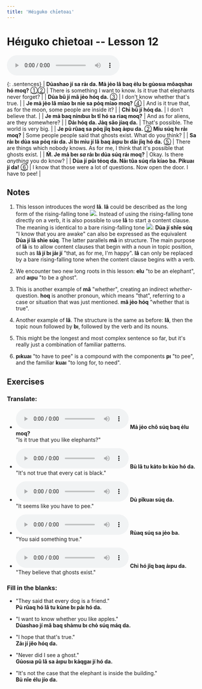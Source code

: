 ```yaml
---
title: 'Héıguko chỉetoaı'
---
```

# **Héıguko chỉetoaı** -- Lesson 12

<audio id="mainaudio" controls src="lesson.mp3"></audio>

{: .sentences}
| **Dủashao jí sa rảı da. Mả jẻo lâ baq ẻlu bı gủosıa môaqshaı hó moq?** [①](#fn-1)[②](#fn-2) | There is something I want to know. Is it true that elephants never forget? |
| **Dủa bũ jí mâ jẻo hóq da.** [③](#fn-3) | I don't know whether that's true. |
| **Je mả jẻo lâ míao bı nỉe sa pỏq míao moq?** [④](#fn-4) | And is it true that, as for the moon, some people are inside it? |
| **Chỉ bũ jí hóq da.** | I don't believe that. |
| **Je mả baq nỉnıbuı bı tî hó sa rỉaq moq?** | And as for aliens, are they somewhere? |
| **Dảı hóq da. Jảq sâo jíaq da.** | That's possible. The world is very big. |
| **Je pủ rûaq sa pỏq jîq baq ảıpu da.** [②](#fn-2) **Mỉu súq hı rảı moq?** | Some people people said that ghosts exist. What do you think? |
| **Sa rảı bı dủa sıa pỏq ráı da. Jí bı mỉu jí lâ baq ảıpu bı dảı jîq hó da.** [⑤](#fn-5) | There are things which nobody knows. As for me, I think that it's possible that ghosts exist. |
| **M̉. Je mả beı *sa* rảı bı dủa súq ráı moq?** | Okay. Is there *anything* you do know? |
| **Dủa jí pûı téoq da. Nảı tûa súq rîa kíao ba. Pỉkuaı jí da!** [⑥](#fn-6) | I know that those were a lot of questions. Now open the door. I have to pee! |

## Notes

1. <a name="fn-1" /> This lesson introduces the word **lâ**. **lâ** could be described as the long form of the rising-falling tone ![](../tones/t5.png). Instead of using the rising-falling tone directly on a verb, it is also possible to use **lâ** to start a content clause. The meaning is identical to a bare rising-falling tone ![](../tones/t5.png): **Dủa jí shîe súq** "I know that you are awake" can also be expressed as the equivalent **Dủa jí lâ shỉe súq**. The latter parallels **mâ** in structure. The main purpose of **lâ** is to allow content clauses that begin with a noun in topic position, such as **lâ jí bı jảı jí** "that, as for me, I'm happy". **lâ** can only be replaced by a bare rising-falling tone when the content clause begins with a verb.

2. <a name="fn-2" /> We encounter two new long roots in this lesson: **elu** "to be an elephant", and **aıpu** "to be a ghost".

3. <a name="fn-3" /> This is another example of **mâ** "whether", creating an indirect *whether*-question. **hoq** is another pronoun, which means "that", referring to a case or situation that was just mentioned. **mâ jẻo hóq** "whether that is true".

4. <a name="fn-4" /> Another example of **lâ**. The structure is the same as before: **lâ**, then the topic noun followed by **bı**, followed by the verb and its nouns.

5. <a name="fn-5" /> This might be the longest and most complex sentence so far, but it's really just a combination of familiar patterns.  

6. <a name="fn-6" /> **pıkuaı** "to have to pee" is a compound with the components **pı** "to pee", and the familiar **kuaı** "to long for, to need".

## Exercises

### Translate:

- <audio controls src="ex1.mp3"></audio>
  **Mả jẻo chô súq baq ẻlu moq?**  
  <span class="spoiler">"Is it true that you like elephants?"</span>
  
- <audio controls src="ex2.mp3"></audio>
  **Bủ lâ tu kảto bı kủo hó da.**  
  <span class="spoiler">"It's not true that every cat is black."</span>
  
- <audio controls src="ex3.mp3"></audio>
  **Dủ pîkuaı súq da.**  
  <span class="spoiler">"It seems like you have to pee."</span>
  
- <audio controls src="ex4.mp3"></audio>
  **Rủaq súq sa jẻo ba.**  
  <span class="spoiler">"You said something true."</span>
  
- <audio controls src="ex5.mp3"></audio>
  **Chỉ hó jîq baq ảıpu da.**  
  <span class="spoiler">"They believe that ghosts exist."</span>

### Fill in the blanks:

- "They said that every dog is a friend."  
  **Pủ <span class="spoiler">rûaq</span> hó <span class="spoiler">lâ</span> tu kủne bı <span class="spoiler">pảı</span> hó da.**
  
- "I want to know whether you like apples."  
  **<span class="spoiler">Dủashao</span> jí <span class="spoiler">mâ</span> baq shảmu <span class="spoiler">bı</span> chỏ súq <span class="spoiler">máq</span> da.**
  
- "I hope that that's true."  
  **Zảı jí <span class="spoiler">jêo</span> hóq da.**
  
- "Never did I see a ghost."  
  **Gủosıa pû <span class="spoiler">lâ</span> sa <span class="spoiler">ảıpu</span> bı <span class="spoiler">kảqgaı</span> jí hó da.**
  
- "It's not the case that the elephant is inside the building."  
  **<span class="spoiler">Bủ</span> nîe <span class="spoiler">élu</span> jío da.**
